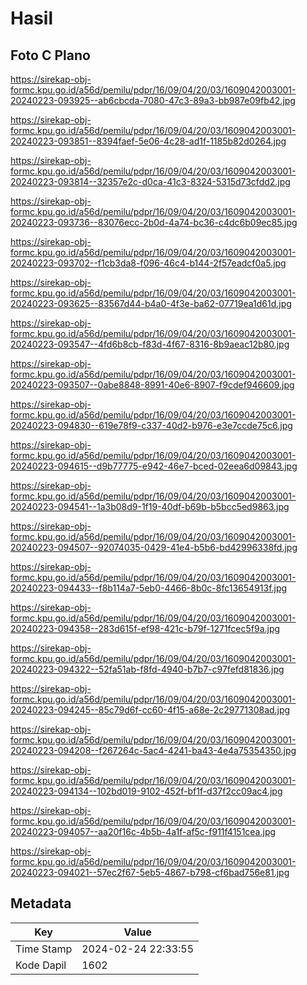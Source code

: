 # Hasil

## Foto C Plano

https://sirekap-obj-formc.kpu.go.id/a56d/pemilu/pdpr/16/09/04/20/03/1609042003001-20240223-093925--ab6cbcda-7080-47c3-89a3-bb987e09fb42.jpg

https://sirekap-obj-formc.kpu.go.id/a56d/pemilu/pdpr/16/09/04/20/03/1609042003001-20240223-093851--8394faef-5e06-4c28-ad1f-1185b82d0264.jpg

https://sirekap-obj-formc.kpu.go.id/a56d/pemilu/pdpr/16/09/04/20/03/1609042003001-20240223-093814--32357e2c-d0ca-41c3-8324-5315d73cfdd2.jpg

https://sirekap-obj-formc.kpu.go.id/a56d/pemilu/pdpr/16/09/04/20/03/1609042003001-20240223-093736--83076ecc-2b0d-4a74-bc36-c4dc6b09ec85.jpg

https://sirekap-obj-formc.kpu.go.id/a56d/pemilu/pdpr/16/09/04/20/03/1609042003001-20240223-093702--f1cb3da8-f096-46c4-b144-2f57eadcf0a5.jpg

https://sirekap-obj-formc.kpu.go.id/a56d/pemilu/pdpr/16/09/04/20/03/1609042003001-20240223-093625--83567d44-b4a0-4f3e-ba62-07719ea1d61d.jpg

https://sirekap-obj-formc.kpu.go.id/a56d/pemilu/pdpr/16/09/04/20/03/1609042003001-20240223-093547--4fd6b8cb-f83d-4f67-8316-8b9aeac12b80.jpg

https://sirekap-obj-formc.kpu.go.id/a56d/pemilu/pdpr/16/09/04/20/03/1609042003001-20240223-093507--0abe8848-8991-40e6-8907-f9cdef946609.jpg

https://sirekap-obj-formc.kpu.go.id/a56d/pemilu/pdpr/16/09/04/20/03/1609042003001-20240223-094830--619e78f9-c337-40d2-b976-e3e7ccde75c6.jpg

https://sirekap-obj-formc.kpu.go.id/a56d/pemilu/pdpr/16/09/04/20/03/1609042003001-20240223-094615--d9b77775-e942-46e7-bced-02eea6d09843.jpg

https://sirekap-obj-formc.kpu.go.id/a56d/pemilu/pdpr/16/09/04/20/03/1609042003001-20240223-094541--1a3b08d9-1f19-40df-b69b-b5bcc5ed9863.jpg

https://sirekap-obj-formc.kpu.go.id/a56d/pemilu/pdpr/16/09/04/20/03/1609042003001-20240223-094507--92074035-0429-41e4-b5b6-bd42996338fd.jpg

https://sirekap-obj-formc.kpu.go.id/a56d/pemilu/pdpr/16/09/04/20/03/1609042003001-20240223-094433--f8b114a7-5eb0-4466-8b0c-8fc13654913f.jpg

https://sirekap-obj-formc.kpu.go.id/a56d/pemilu/pdpr/16/09/04/20/03/1609042003001-20240223-094358--283d615f-ef98-421c-b79f-1271fcec5f9a.jpg

https://sirekap-obj-formc.kpu.go.id/a56d/pemilu/pdpr/16/09/04/20/03/1609042003001-20240223-094322--52fa51ab-f8fd-4940-b7b7-c97fefd81836.jpg

https://sirekap-obj-formc.kpu.go.id/a56d/pemilu/pdpr/16/09/04/20/03/1609042003001-20240223-094245--85c79d6f-cc60-4f15-a68e-2c29771308ad.jpg

https://sirekap-obj-formc.kpu.go.id/a56d/pemilu/pdpr/16/09/04/20/03/1609042003001-20240223-094208--f267264c-5ac4-4241-ba43-4e4a75354350.jpg

https://sirekap-obj-formc.kpu.go.id/a56d/pemilu/pdpr/16/09/04/20/03/1609042003001-20240223-094134--102bd019-9102-452f-bf1f-d37f2cc09ac4.jpg

https://sirekap-obj-formc.kpu.go.id/a56d/pemilu/pdpr/16/09/04/20/03/1609042003001-20240223-094057--aa20f16c-4b5b-4a1f-af5c-f911f4151cea.jpg

https://sirekap-obj-formc.kpu.go.id/a56d/pemilu/pdpr/16/09/04/20/03/1609042003001-20240223-094021--57ec2f67-5eb5-4867-b798-cf6bad756e81.jpg


## Metadata

| Key        | Value               |
| ---------- | ------------------- |
| Time Stamp | 2024-02-24 22:33:55 |
| Kode Dapil | 1602                |



